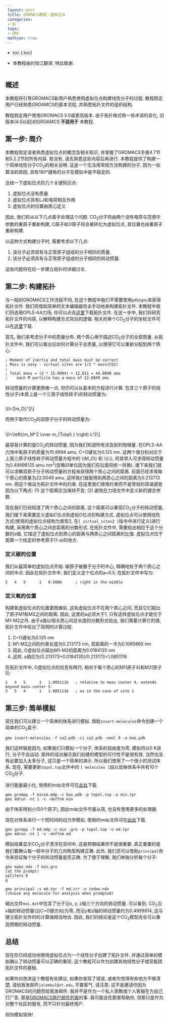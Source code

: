```yaml
---
 layout: post
 title: GROMACS教程：虚拟位点
 categories:
 - 科
 tags:
 - GMX
 mathjax: true
---
```


* toc
{:toc}


<ul class="incremental">
<li>本教程由刘恒江翻译, 特此致谢.</li>
</ul>

<figure>
<img src="/GMX/GMXtut-7_CO2_CPK_2.png" alt="" />
</figure>

## 概述

<p>本教程将引导GROMACS新用户熟悉使用虚拟位点构建线性分子的过程. 教程假定用户已经熟悉GROAMCS的基本流程, 并熟悉拓扑文件的组织结构.</p>

<p>教程假定用户使用GROMACS 5.0或更高版本. 由于拓扑格式和一些术语的变化, 旧版本(4.5以前)的GROAMCS <strong>不适用于</strong> 本教程.</p>

## 第一步: 简介

<p>本教程假定读者熟悉虚拟位点的概念及相关知识, 并掌握了GROMACS手册4.7节和5.2.2节的所有内容. 若没有, 请先熟悉这些内容后再进行. 本教程提供了构建一个简单线性分子CO<sub>2</sub>的相关说明. 这是一个无法用常规方法构建的分子, 因为一些算法的原因, 具有180°键角的分子在模拟中是不稳定的.</p>

<p>总结一下虚拟位点的几个关键知识点:</p>

<ol class="incremental">
<li>虚拟位点没有质量</li>
<li>虚拟位点具有LJ和电荷相互作用</li>
<li>虚拟位点的位置由质心定义</li>
</ol>

<p>因此, 我们将从以下几点着手处理这个问题. CO<sub>2</sub>分子将由两个没有电荷与范德华参数的重原子重新构建, C原子和O原子将会被转化为虚拟位点, 其位置也由重原子重新构建.</p>

<p>以这种方式构建分子时, 需要考虑以下几点:</p>

<ol class="incremental">
<li>该分子必须具有与正常原子组成的分子相同的质量.</li>
<li>该分子必须具有与正常原子组成的分子相同的转动惯量.</li>
</ol>

<p>这些问题将在后一步建立拓扑时详细讨论.</p>

## 第二步: 构建拓扑

<p>与一般的GROMACS工作流程不同, 在这个教程中我们不需要使用<code>pdb2gmx</code>来获得拓扑文件. 我们将借助简单的文本编辑器完全手动地来构建拓扑文件. 本教程中我们将选用OPLS-AA力场, 你可以点击<a href="/GMX/GMXtut-7_topol.top">这里</a>下载拓扑文件. 在这一步中, 我们将研究拓扑文件的内容, 以解释构建方式背后的逻辑. 相关的单个CO<sub>2</sub>分子的坐标文件可以在<a href="/GMX/GMXtut-7_co2.pdb">这里</a>下载.</p>

<p>首先, 我们来考虑分子中的质量分布. 两个质心用于描述CO<sub>2</sub>分子的全部质量. 从拓扑文件中, 我们可以看出应如何计算分子总质量, 以使得它可以重新分配到两个质心.</p>

<pre><code>; Moment of inertia and total mass must be correct
; Mass is easy - virtual sites are 1/2 * mass(CO2)
;
; Total mass = (2 * 15.9994) + 12.011 = 44.0098 amu
;    each M particle has a mass of 22.0049 amu
</code></pre>

<p>转动惯量的计算更困难一点, 但仍可以从基本的方程进行计算. 包含三个原子的线性分子(本质上是一个三原子线性转子)的转动惯量为:</p>

<figure>
<img src="/GMX/GMXtut-7_triatomic_full.png" alt="" />
</figure>

<p><span class="math">\[I=2m_OL^2\]</span></p>

<p>而用于取代CO<sub>2</sub>的双原子分子的转动惯量为:</p>

<figure>
<img src="/GMX/GMXtut-7_diatomic_full.png" alt="" />
</figure>

<p><span class="math">\[I=\left({m_M^2 \over m_{Total} } \right) L^2\]</span></p>

<p>最容易计算的是CO<sub>2</sub>的转动惯量, 因为我们知道所有涉及到的物理量. 在OPLS-AA力场中氧原子的质量为15.9994 amu, C=O键长为0.125 nm. 这两个值分别对应于上面三原子线性转子转动惯量方程中的 <span class="math">\(M_O\)</span> 和 <span class="math">\(L\)</span>, 将其带入可求得转动惯量为0.49998125 amu nm<sup>2</sup>(忽略SI单位因为我们在后面将统一转换). 接下来我们就可以求解双原子分子转动惯量的方程来获得两个质心之间的距离. 前面已经求得每个质心的质量为22.0049 amu, 这样我们就能得到两质心之间的距离为0.213713 nm. 把这个值设为拓扑文件中的约束. 在这里我们使用约束而不是常规的简谐键是因为以下两点: (1) 这个距离应当保持不变; (2) 避免在力场文件中定义新的键合参数.</p>

<p>现在我们已经知道了两个质心之间的距离, 这个距离可以重现CO<sub>2</sub>分子的转动惯量, 我们接下来需要定义虚拟C位点和虚拟O位点的构建方式. 虚拟位点可以使用线性方式(使用的虚拟位点结构为类型2, 在<code>[ virtual_sites2 ]</code>指令中进行定义)进行构建, 采用两个质心之间总距离的分数形式. 在拓扑文件中, 需要给出相应于这个分数的a值, 它描述了虚拟位点到质心的距离与两质心之间距离的比值. 虚拟位点位于距第一个给定的参考原子(1-a)的地方.</p>

### 定义碳的位置

<p>我们从最简单的虚拟位点开始. 碳原子被置于分子的中心, 精确地处于两个质心之间的中点. 因此在拓扑文件中, 我们定义这个位点的a=0.5, 在拓扑文件中写为:</p>

<pre><code>2   4   5      1   0.5000      ; right in the middle
</code></pre>

### 定义氧的位置

<p>构建氧虚拟位点的位置更困难些. 这些虚拟位点不在两个质心之间, 而且它们超出了原子M1和M2之间的距离. 因此, 这里的a必须大于1, 只有这样虚拟位点才能位于M1-M2之外. 由于a值以相关质心间总长度的分数形式给出, 我们需要计算它的值, 拓扑文件中给出了简明的计算过程:</p>

<ol class="incremental">
<li>C=O键长为0.125 nm</li>
<li>M1-M2之间的约束长度为0.213173 nm, 其距离的一半为0.1065865 nm</li>
<li>因此, O虚拟位点超出M1-M2的距离为0.0184135 nm</li>
<li>这样, a值应为(0.213173+0.0184135)/0.213173=1.0851116</li>
</ol>

<p>在拓扑文件中, O虚拟位点的信息有两行, 相对于每个质心的M1(原子4)和M2(原子5):</p>

<pre><code>1   4   5      1   1.0851116   ; relative to mass center 4, extends beyond mass center 5
3   5   4      1   1.0851116   ; as in the case of site 1
</code></pre>

## 第三步: 简单模拟

<p>现在我们可以建立一个简单的体系进行模拟. 借助<code>insert-molecules</code>命令创建一个简单的CO<sub>2</sub>盒子:</p>

<p><code>gmx insert-molecules -f co2.pdb -ci co2.pdb -nmol 9 -o box.pdb</code></p>

<p>我们这样做是因为, 如果我们只模拟一个分子, 体系的自由度为零, 模拟将以0 K进行, 分子不会运动. 那样的话对展示我们创建的模型的可行性不是很有效. 当然也没有必要加入太多分子, 这只是一个简单的演示. 所以我们使用了一个很小的测试体系. 现在, 需要更新<code>topol.top</code>文件中的 <code>[ molecules ]</code>段以反映体系中共有10个CO<sub>2</sub>分子.</p>

<p>进行能量最小化, 使用的mdp文件可在<a href="/GMX/GMXtut-7_minim.mdp">此处</a>下载.</p>

<pre><code>gmx grompp -f minim.mdp -c box.pdb -p topol.top -o min.tpr
gmx mdrun -nt 1 -v -deffnm min
</code></pre>

<p>由于体系特别小(50个原子), 因此mdp文件尽量从简, 也没有使用更多的处理器.</p>

<p>现在对体系进行一个短时间的动力学模拟, 使用的mdp文件可在<a href="/GMX/GMXtut-7_md.mdp">此处</a>下载.</p>

<pre><code>gmx gormpp -f md.mdp -c min .gro -p topol.top -o md.tpr
gmx mdrun -nt 1 -v -deffnm md
</code></pre>

<p>模拟结果显示CO<sub>2</sub>分子漂浮在空间中, 这是预期结果但不是很重要. 真正重要的是我们要确认每一帧中分子的几何构型构建正确. 此外, 我们还可以借助<code>principal</code>命令来验证每个分子的转动惯量是否正确. 为了便于理解, 我们单独分析每个分子:</p>

<pre><code>gmx make_ndx -f min.gro
(at the prompt)
spliters 0
q

gmx principal -s md.tpr -f md.trr -n index.ndx
(choose any molecule for analysis when prompted)
</code></pre>

<p>输出文件<code>moi.dat</code>中包含了分子沿x, y, z轴三个方向的转动惯量. 可以看到, CO<sub>2</sub>沿x轴的转动惯量(沿C=O键方向)为零, 而沿y和z轴的转动惯量约为0.4999814, 这与建立拓扑文件时的计算值相当吻合. 因此, 我们的结论是这个CO<sub>2</sub>模型完全可以重现预期的转动惯量.</p>

## 总结

<p>现在你已经成功地使用虚拟位点为一个线性分子创建了拓扑文件, 并通过简单的模拟确认了转动惯量可以正确的重现. 这个教程可以作为创建其他线性分子或官能团拓扑文件的基础.</p>

<p>如果你对改进这个教程有些建议, 如果你发现了错误, 或者你觉得有些地方不够清楚, 请给我发邮件<code>jalemkul@vt.edu</code>, 不要客气. 请注意: 这不是邀请你因为GROMACS的问题而给我发邮件. 我并不是作为一个私人家教或个人客服在为自己打广告. 那是<a href="http://lists.gromacs.org/mailman/listinfo/gmx-users">GROMACS用户邮件列表</a>的事. 我可能会在那里帮助你, 但那只是作为对整个社区的服务, 而不只针对最终用户.</p>

<p>祝你模拟愉快!</p>
